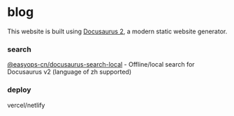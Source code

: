 # blog

This website is built using [Docusaurus 2](https://docusaurus.io/), a modern static website generator.

### search
[@easyops-cn/docusaurus-search-local](https://github.com/easyops-cn/docusaurus-search-local) - Offline/local search for Docusaurus v2 (language of zh supported)

### deploy
vercel/netlify